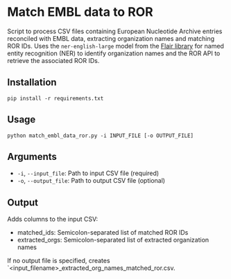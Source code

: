# Match EMBL data to ROR

Script to process CSV files containing European Nucleotide Archive entries reconciled with EMBL data, extracting organization names and matching ROR IDs. Uses the `ner-english-large` model from the [Flair library](https://github.com/flairNLP/flair?tab=readme-ov-file) for named entity recognition (NER) to identify organization names and the ROR API to retrieve the associated ROR IDs.

## Installation

```
pip install -r requirements.txt
```

## Usage

```
python match_embl_data_ror.py -i INPUT_FILE [-o OUTPUT_FILE]
```

## Arguments

- `-i`, `--input_file`: Path to input CSV file (required)
- `-o`, `--output_file`: Path to output CSV file (optional)

## Output

Adds columns to the input CSV:
- matched_ids: Semicolon-separated list of matched ROR IDs
- extracted_orgs: Semicolon-separated list of extracted organization names

If no output file is specified, creates `<input_filename>_extracted_org_names_matched_ror.csv.
